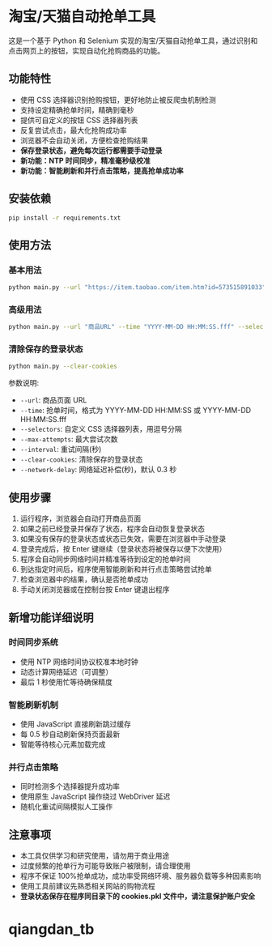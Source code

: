 # 淘宝/天猫自动抢单工具

这是一个基于 Python 和 Selenium 实现的淘宝/天猫自动抢单工具，通过识别和点击网页上的按钮，实现自动化抢购商品的功能。

## 功能特性

- 使用 CSS 选择器识别抢购按钮，更好地防止被反爬虫机制检测
- 支持设定精确抢单时间，精确到毫秒
- 提供可自定义的按钮 CSS 选择器列表
- 反复尝试点击，最大化抢购成功率
- 浏览器不会自动关闭，方便检查抢购结果
- **保存登录状态，避免每次运行都需要手动登录**
- **新功能：NTP 时间同步，精准毫秒级校准**
- **新功能：智能刷新和并行点击策略，提高抢单成功率**

## 安装依赖

```bash
pip install -r requirements.txt
```

## 使用方法

### 基本用法

```bash
python main.py --url "https://item.taobao.com/item.htm?id=573515891033"
```

### 高级用法

```bash
python main.py --url "商品URL" --time "YYYY-MM-DD HH:MM:SS.fff" --selectors ".btn1,.btn2,.btn3" --max-attempts 200 --interval 0.05 --network-delay 0.3
```

### 清除保存的登录状态

```bash
python main.py --clear-cookies
```

参数说明:

- `--url`: 商品页面 URL
- `--time`: 抢单时间，格式为 YYYY-MM-DD HH:MM:SS 或 YYYY-MM-DD HH:MM:SS.fff
- `--selectors`: 自定义 CSS 选择器列表，用逗号分隔
- `--max-attempts`: 最大尝试次数
- `--interval`: 重试间隔(秒)
- `--clear-cookies`: 清除保存的登录状态
- `--network-delay`: 网络延迟补偿(秒)，默认 0.3 秒

## 使用步骤

1. 运行程序，浏览器会自动打开商品页面
2. 如果之前已经登录并保存了状态，程序会自动恢复登录状态
3. 如果没有保存的登录状态或状态已失效，需要在浏览器中手动登录
4. 登录完成后，按 Enter 键继续（登录状态将被保存以便下次使用）
5. 程序会自动同步网络时间并精准等待到设定的抢单时间
6. 到达指定时间后，程序使用智能刷新和并行点击策略尝试抢单
7. 检查浏览器中的结果，确认是否抢单成功
8. 手动关闭浏览器或在控制台按 Enter 键退出程序

## 新增功能详细说明

### 时间同步系统

- 使用 NTP 网络时间协议校准本地时钟
- 动态计算网络延迟（可调整）
- 最后 1 秒使用忙等待确保精度

### 智能刷新机制

- 使用 JavaScript 直接刷新跳过缓存
- 每 0.5 秒自动刷新保持页面最新
- 智能等待核心元素加载完成

### 并行点击策略

- 同时检测多个选择器提升成功率
- 使用原生 JavaScript 操作绕过 WebDriver 延迟
- 随机化重试间隔模拟人工操作

## 注意事项

- 本工具仅供学习和研究使用，请勿用于商业用途
- 过度频繁的抢单行为可能导致账户被限制，请合理使用
- 程序不保证 100%抢单成功，成功率受网络环境、服务器负载等多种因素影响
- 使用工具前建议先熟悉相关网站的购物流程
- **登录状态保存在程序同目录下的 cookies.pkl 文件中，请注意保护账户安全**

# qiangdan_tb
